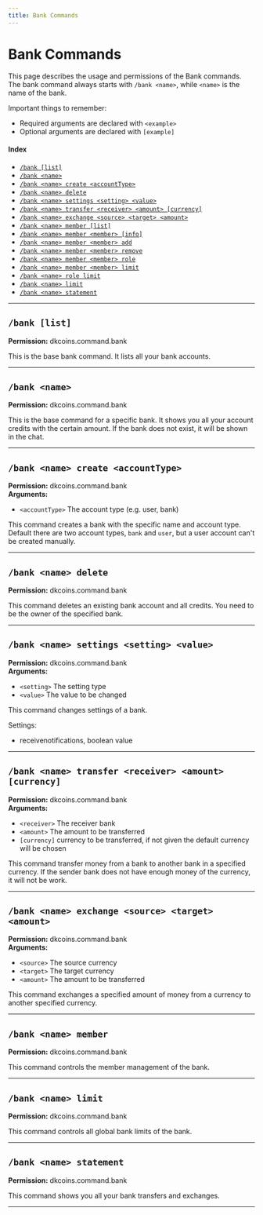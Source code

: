 ```yaml
---
title: Bank Commands
---
```


# Bank Commands

This page describes the usage and permissions of the Bank commands. The bank command always 
starts with `/bank <name>`, while `<name>` is the name of the bank.

Important things to remember:

* Required arguments are declared with ```<example>```
* Optional arguments are declared with ```[example]```

#### Index

* [```/bank [list]```](#bank-list)
* [```/bank <name>```](#bank-name)
* [```/bank <name> create <accountType>```](#bank-name-create-accounttype)
* [```/bank <name> delete```](#bank-name-delete)
* [```/bank <name> settings <setting> <value>```](#bank)
* [```/bank <name> transfer <receiver> <amount> [currency]```](#bank)
* [```/bank <name> exchange <source> <target> <amount>```](#bank)
* [```/bank <name> member [list]```](#bank)
* [```/bank <name> member <member> [info]```](#bank)
* [```/bank <name> member <member> add```](#bank)
* [```/bank <name> member <member> remove```](#bank)
* [```/bank <name> member <member> role```](#bank)
* [```/bank <name> member <member> limit```](#bank)
* [```/bank <name> role limit```](#bank)
* [```/bank <name> limit```](#bank)
* [```/bank <name> statement```](#bank)
***

## **```/bank [list]```**

**Permission:** dkcoins.command.bank<br />

This is the base bank command. It lists all your bank accounts.

***

## **```/bank <name>```**

**Permission:** dkcoins.command.bank<br />

This is the base command for a specific bank. It shows you all your account credits with the certain amount.
If the bank does not exist, it will be shown in the chat. 

***

## **```/bank <name> create <accountType>```**

**Permission:** dkcoins.command.bank<br />
**Arguments:**

* `<accountType>` The account type (e.g. user, bank)

This command creates a bank with the specific name and account type.
Default there are two account types, `bank` and `user`, but a user account can't be created manually.

***

## **```/bank <name> delete```**

**Permission:** dkcoins.command.bank<br />

This command deletes an existing bank account and all credits. You need to be the owner of the specified bank.

***

## **```/bank <name> settings <setting> <value>```**

**Permission:** dkcoins.command.bank<br />
**Arguments:**

* `<setting>` The setting type
* `<value>` The value to be changed

This command changes settings of a bank.

Settings:
* receivenotifications, boolean value

***

## **```/bank <name> transfer <receiver> <amount> [currency]```**

**Permission:** dkcoins.command.bank<br />
**Arguments:**

* `<receiver>` The receiver bank
* `<amount>` The amount to be transferred
* `[currency]` currency to be transferred, if not given the default currency will be chosen

This command transfer money from a bank to another bank in a specified currency. If the sender bank does not have enough
money of the currency, it will not be work.

***

## **```/bank <name> exchange <source> <target> <amount>```**

**Permission:** dkcoins.command.bank<br />
**Arguments:**

* `<source>` The source currency
* `<target>` The target currency
* `<amount>` The amount to be transferred

This command exchanges a specified amount of money from a currency to another specified currency.

***

## **```/bank <name> member```**

**Permission:** dkcoins.command.bank<br />

This command controls the member management of the bank.

***

## **```/bank <name> limit```**

**Permission:** dkcoins.command.bank<br />

This command controls all global bank limits of the bank.

***

## **```/bank <name> statement```**

**Permission:** dkcoins.command.bank<br />

This command shows you all your bank transfers and exchanges.

***

